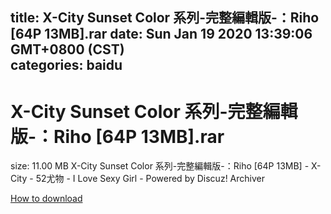 
title: X-City Sunset Color 系列-完整編輯版-：Riho [64P  13MB].rar
date: Sun Jan 19 2020 13:39:06 GMT+0800 (CST)    
categories: baidu
---

# X-City Sunset Color 系列-完整編輯版-：Riho [64P  13MB].rar
size: 11.00 MB
 X-City Sunset Color 系列-完整編輯版-：Riho [64P 13MB] - X-City - 52尤物 - I Love Sexy Girl - Powered by Discuz! Archiver
 

[How to download](https://bpcam.bemobtrk.com/go/2ceec3aa-1ca2-46d6-b9ff-aaa5c184517c?jno=49)